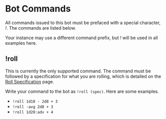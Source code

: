 # Bot Commands
All commands issued to this bot must be prefaced with a special character, *!*. The commands are listed below.

Your instance may use a different command prefix, but *!* will be used in all examples here.

## !roll
This is currently the only supported command. The command must be followed by a specification for what you are rolling, which is detailed on the [Roll Specification][roll-spec] page.

[roll-spec]: https://github.com/modimore/Discord-Dice-Bot/blob/master/doc/roll-spec.md

Write your command to the bot as `!roll (spec)`. Here are some examples.

- `!roll 1d10 - 2d8 + 3`
- `!roll -avg 2d8 + 3`
- `!roll 1d20:adv + 4`
